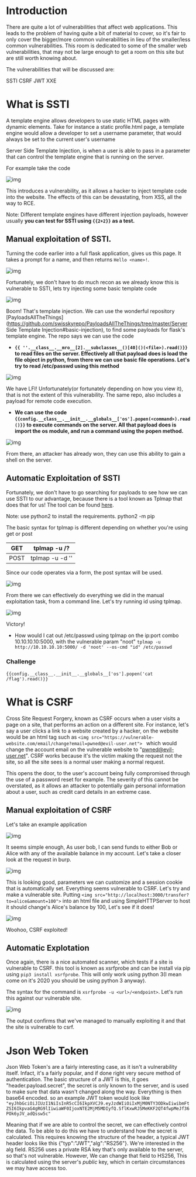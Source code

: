 # Introduction                            

There are quite a lot  of vulnerabilities that affect web applications. This leads to the  problem of having quite a bit of material to cover, so it's fair to only cover the bigger/more common vulnerabilities in lieu of the  smaller/less common vulnerabilities. This room is dedicated to some of  the smaller web vulnerabilities, that may not be large enough to get a  room on this site but are still worth knowing about. 

The vulnerabilities that will be discussed are:

SSTI
CSRF
JWT
XXE

# What is SSTI



A template engine allows developers to use static HTML pages with  dynamic elements. Take for instance a static profile.html page, a  template engine would allow a developer to set a username parameter,  that would always be set to the current user's username

Server Side Template Injection, is when a user is able to pass in a parameter  that can control the template engine that is running on the server.

For example take the code  

![img](https://imgur.com/GAO1km1.png)

This introduces a vulnerability, as it allows a hacker to inject template  code into the website. The effects of this can be devastating, from XSS, all the way to RCE.

Note:  Different template engines have different injection payloads, however  usually **you can test for SSTI using `{{2+2}}` as a test.**

## Manual exploitation of SSTI.                            

Turning the code earlier into a full flask application, gives us this page. It takes a prompt for a name, and then returns `Hello <name>!`. 

![img](https://imgur.com/j0FJBw5.png)

Fortunately, we don't have to do much recon as we already know this is vulnerable to SSTI, lets try injecting some basic template code

![img](https://imgur.com/CdzYeHS.png)

Boom! That's template injection. We can use the wonderful repository [PayloadsAllTheThings](https://github.com/swisskyrepo/PayloadsAllTheThings/tree/master/Server Side Template Injection#basic-injection), to find some payloads for flask's template engine. The repo says we can use the code 

- **`{{ ''.__class__.__mro__[2].__subclasses__()[40]()(<file>).read()}} ` to read files on the server. Effectively all that payload does is load the file object in python, from there we can use basic file operations.  Let's try to read /etc/passwd using this method** 

![img](https://imgur.com/a7RphqV.png)

We have LFI! Unfortunately(or fortunately depending on how you view it),  that is not the extent of this vulnerability. The same repo, also  includes a payload for remote code execution. 

- **We can use the code `{{config.__class__.__init__.__globals__['os'].popen(<command>).read()}}` to execute commands on the server. All that payload does is import the os module, and run a command using the popen method.**

![img](https://imgur.com/XTDPJSX.png)

From there, an attacker has already won, they can use this ability to gain a shell on the server.

##  Automatic Exploitation of SSTI                            

Fortunately, we don't  have to go searching for payloads to see how we can use SSTI to our  advantage, because there is a tool known as Tplmap that does that for  us! The tool can be found [here](https://github.com/epinna/tplmap). 

Note: use python2 to install the requirements. python2 -m pip

The basic syntax for tplmap is different depending on whether you're using get or post

| GET  | tplmap -u <url>/?<vulnparam>     |
| ---- | -------------------------------- |
| POST | tplmap -u <url> -d '<vulnparam>' |

Since our code operates via a form, the post syntax will be used.

![img](https://imgur.com/416wOwX.png)

From there we can effectively do everything we did in the manual  exploitation task, from a command line. Let's try running id using  tplmap.

![img](https://imgur.com/eqUQETT.png)

Victory!

- How would I cat out /etc/passwd using tplmap on the ip:port combo 10.10.10.10:5000, with the vulnerable param "noot"  `tplmap -u http://10.10.10.10:5000/ -d 'noot' --os-cmd "id" /etc/passwd`

### Challenge

`{{config.__class__.__init__.__globals__['os'].popen('cat /flag').read()}}`

#  What is CSRF

Cross Site Request Forgery, known as CSRF occurs when a user visits a page on a site, that performs an action on a different site. For  instance, let's say a user clicks a link to a website created by a  hacker, on the website would be an html tag such as `<img src="https://vulnerable-website.com/email/change?email=pwned@evil-user.net"> ` which would change the account email on the vulnerable website to  "pwned@evil-user.net". CSRF works because it's the victim making the  request not the site, so all the site sees is a normal user making a  normal request.

This opens the  door, to the user's account being fully compromised through the use of a password reset for example. The severity of this cannot be overstated,  as it allows an attacker to potentially gain personal information about a user, such as credit card details in an extreme case.

## Manual exploitation of CSRF                            

Let's take an example application 

![img](https://imgur.com/P6oMiiZ.png)

It seems simple enough, As user bob, I can send funds to either Bob or  Alice with any of the available balance in my account. Let's take a  closer look at the request in burp.

![img](https://imgur.com/RYEnGqy.png)

This is looking good, parameters we can customize and a session cookie that  is automatically set. Everything seems vulnerable to CSRF. Let's try and make a vulnerable site. Putting `<img src="http://localhost:3000/transfer?to=alice&amount=100">` into an html file and using SimpleHTTPServer to host it should change's Alice's balance by 100, Let's see if it does!

![img](https://imgur.com/wUUlax4.png)

Woohoo, CSRF exploited!

## Automatic Explotation

Once again, there is a  nice automated scanner, which tests if a site is vulnerable to CSRF.  this tool is known as xsrfprobe and can be install via pip using `pip3 install xsrfprobe`. This will only work using python 3(I mean come on it's 2020 you should be using python 3 anyway).

The syntax for the command is `xsrfprobe -u <url>/<endpoint>`. Let's run this against our vulnerable site.

![img](https://imgur.com/5gx7k8D.png)

The output confirms that we've managed to manually exploiting it and that the site is vulnerable to csrf. 

# Json Web Token

Json Web Token's are a  fairly interesting case, as it isn't a vulnerability itself. Infact,  it's a fairly popular, and if done right very secure method of  authentication. The basic structure of a JWT is this, it goes  "header.payload.secret", the secret is only known to the server, and is  used to make sure that data wasn't changed along the way. Everything is  then base64 encoded. so an example JWT token would look like `"eyJhbGciOiJIUzI1NiIsInR5cCI6IkpXVCJ9.eyJzdWIiOiIxMjM0NTY3ODkwIiwibmFtZSI6IkpvaG4gRG9lIiwiaWF0IjoxNTE2MjM5MDIyfQ.SflKxwRJSMeKKF2QT4fwpMeJf36POk6yJV_adQssw5c"`

Meaning that if we are able to control the secret, we can effectively control  the data. To be able to do this we have to understand how the secret is  calculated. This requires knowing the structure of the header, a typical JWT header looks like this {"typ":"JWT","alg":"RS256"}. We're interested in the alg field. RS256 uses a private RSA key that's only  available to the server, so that's not vulnerable. However, We can  change that field to HS256, This is calculated using the server's *public* key, which in certain circumstances we may have access too.